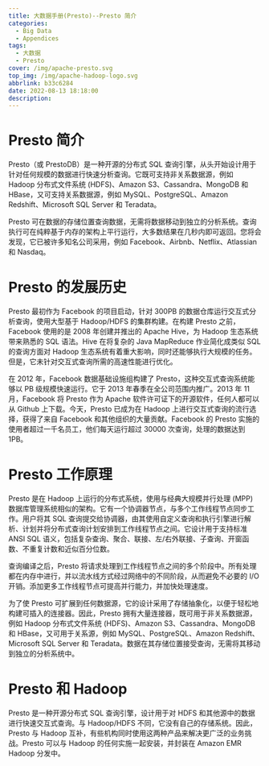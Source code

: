 ```yaml
---
title: 大数据手册(Presto)--Presto 简介
categories:
  - Big Data
  - Appendices
tags:
  - 大数据
  - Presto
cover: /img/apache-presto.svg
top_img: /img/apache-hadoop-logo.svg
abbrlink: b33c6284
date: 2022-08-13 18:18:00
description:
---
```


# Presto 简介

Presto（或 PrestoDB）是一种开源的分布式 SQL 查询引擎，从头开始设计用于针对任何规模的数据进行快速分析查询。它既可支持非关系数据源，例如 Hadoop 分布式文件系统 (HDFS)、Amazon S3、Cassandra、MongoDB 和 HBase，又可支持关系数据源，例如 MySQL、PostgreSQL、Amazon Redshift、Microsoft SQL Server 和 Teradata。

Presto 可在数据的存储位置查询数据，无需将数据移动到独立的分析系统。查询执行可在纯粹基于内存的架构上平行运行，大多数结果在几秒内即可返回。您将会发现，它已被许多知名公司采用，例如 Facebook、Airbnb、Netflix、Atlassian 和 Nasdaq。

# Presto 的发展历史

Presto 最初作为 Facebook 的项目启动，针对 300PB 的数据仓库运行交互式分析查询，使用大型基于 Hadoop/HDFS 的集群构建。在构建 Presto 之前，Facebook 使用的是 2008 年创建并推出的 Apache Hive，为 Hadoop 生态系统带来熟悉的 SQL 语法。Hive 在将复杂的 Java MapReduce 作业简化成类似 SQL 的查询方面对 Hadoop 生态系统有着重大影响，同时还能够执行大规模的任务。但是，它未针对交互式查询所需的高速性能进行优化。

在 2012 年，Facebook 数据基础设施组构建了 Presto，这种交互式查询系统能够以 PB 级规模快速运行。它于 2013 年春季在全公司范围内推广。2013 年 11 月，Facebook 将 Presto 作为 Apache 软件许可证下的开源软件，任何人都可以从 Github 上下载。今天，Presto 已成为在 Hadoop 上进行交互式查询的流行选择，获得了来自 Facebook 和其他组织的大量贡献。Facebook 的 Presto 实施的使用者超过一千名员工，他们每天运行超过 30000 次查询，处理的数据达到 1PB。

# Presto 工作原理

Presto 是在 Hadoop 上运行的分布式系统，使用与经典大规模并行处理 (MPP) 数据库管理系统相似的架构。它有一个协调器节点，与多个工作线程节点同步工作。用户将其 SQL 查询提交给协调器，由其使用自定义查询和执行引擎进行解析、计划并将分布式查询计划安排到工作线程节点之间。它设计用于支持标准 ANSI SQL 语义，包括复杂查询、聚合、联接、左/右外联接、子查询、开窗函数、不重复计数和近似百分位数。

查询编译之后，Presto 将请求处理到工作线程节点之间的多个阶段中。所有处理都在内存中进行，并以流水线方式经过网络中的不同阶段，从而避免不必要的 I/O 开销。添加更多工作线程节点可提高并行能力，并加快处理速度。

为了使 Presto 可扩展到任何数据源，它的设计采用了存储抽象化，以便于轻松地构建可插入的连接器。因此，Presto 拥有大量连接器，既可用于非关系数据源，例如 Hadoop 分布式文件系统 (HDFS)、Amazon S3、Cassandra、MongoDB 和 HBase，又可用于关系源，例如 MySQL、PostgreSQL、Amazon Redshift、Microsoft SQL Server 和 Teradata。数据在其存储位置接受查询，无需将其移动到独立的分析系统中。 

# Presto 和 Hadoop

Presto 是一种开源分布式 SQL 查询引擎，设计用于对 HDFS 和其他源中的数据进行快速交互式查询。与 Hadoop/HDFS 不同，它没有自己的存储系统。因此，Presto 与 Hadoop 互补，有些机构同时使用这两种产品来解决更广泛的业务挑战。Presto 可以与 Hadoop 的任何实施一起安装，并封装在 Amazon EMR Hadoop 分发中。